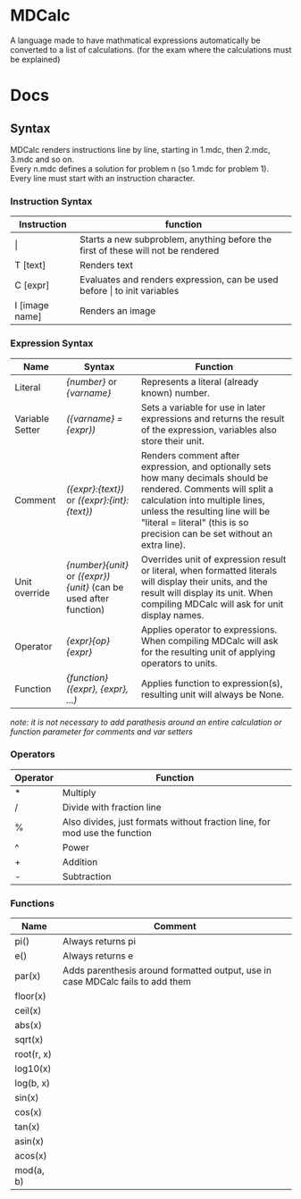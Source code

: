 # MDCalc
A language made to have mathmatical expressions automatically be converted to a list of calculations. (for the exam where the calculations must be explained)  
# Docs
## Syntax
MDCalc renders instructions line by line, starting in 1.mdc, then 2.mdc, 3.mdc and so on.  
Every n.mdc defines a solution for problem n (so 1.mdc for problem 1).  
Every line must start with an instruction character.  
### Instruction Syntax
| Instruction | function |
| - | - |
| \| | Starts a new subproblem, anything before the first of these will not be rendered |
| T [text] | Renders text |
| C [expr] | Evaluates and renders expression, can be used before \| to init variables
| I [image name] | Renders an image |
### Expression Syntax
| Name | Syntax | Function |
| - | - | - |
| Literal | *{number}* or *{varname}* | Represents a literal (already known) number.
| Variable Setter | *({varname} = {expr})* | Sets a variable for use in later expressions and returns the result of the expression, variables also store their unit. |
| Comment | *({expr}:{text})* or *({expr}:{int}:{text})* | Renders comment after expression, and optionally sets how many decimals should be rendered. Comments will split a calculation into multiple lines, unless the resulting line will be "literal = literal" (this is so precision can be set without an extra line). |
| Unit override | *{number}{unit}* or *({expr}){unit}* (can be used after function) | Overrides unit of expression result or literal, when formatted literals will display their units, and the result will display its unit. When compiling MDCalc will ask for unit display names. |
| Operator | *{expr}{op}{expr}* | Applies operator to expressions. When compiling MDCalc will ask for the resulting unit of applying operators to units.  |
| Function | *{function}({expr}, {expr}, ...)* | Applies function to expression(s), resulting unit will always be None. |

*note: it is not necessary to add parathesis around an entire calculation or function parameter for comments and var setters*

### Operators
| Operator | Function |
| - | - |
| * | Multiply
| / | Divide with fraction line
| % | Also divides, just formats without fraction line, for mod use the function
| ^ | Power
| + | Addition
| - | Subtraction

### Functions
| Name | Comment |
| - | - |
| pi() | Always returns pi
| e() | Always returns e
| par(x) | Adds parenthesis around formatted output, use in case MDCalc fails to add them
| floor(x)
| ceil(x)
| abs(x)
| sqrt(x)
| root(r, x)
| log10(x)
| log(b, x)
| sin(x)
| cos(x)
| tan(x)
| asin(x)
| acos(x)
| mod(a, b)
